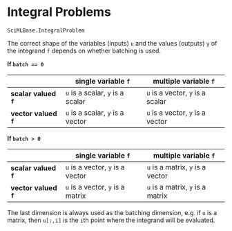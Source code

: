 # Integral Problems

```@docs
SciMLBase.IntegralProblem
```
The correct shape of the variables (inputs) `u` and the values (outputs) `y` of the integrand `f`
depends on whether batching is used.

**If `batch == 0`**

|                       | single variable `f`              | multiple variable `f`            |
| --------------------- | -------------------------------- | -------------------------------- |
| **scalar valued `f`** | `u` is a scalar, `y` is a scalar | `u` is a vector, `y` is a scalar |
| **vector valued `f`** | `u` is a scalar, `y` is a vector | `u` is a vector, `y` is a vector |

**If `batch > 0`**

|                       | single variable `f`              | multiple variable `f`            |
| --------------------- | -------------------------------- | -------------------------------- |
| **scalar valued `f`** | `u` is a vector, `y` is a vector | `u` is a matrix, `y` is a vector |
| **vector valued `f`** | `u` is a vector, `y` is a matrix | `u` is a matrix, `y` is a matrix |

The last dimension is always used as the batching dimension,
e.g. if `u` is a matrix, then `u[:,i]` is the `i`th point where the integrand will be evaluated.